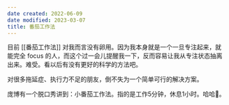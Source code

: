 ```yaml
---
date created: 2022-06-09
date modified: 2023-03-07
title: 番茄工作法
---
```


目前 [[番茄工作法]] 对我而言没有卵用。因为我本身就是一个一旦专注起来，就能完全 focus 的人，而这个过一会儿提醒我一下，反而容易让我从专注状态抽离出来。难受。看以后有没有更好的科学的方法吧。

对很多拖延症、执行力不足的朋友，倒不失为一个简单可行的解决方案。

庞博有一个脱口秀讲到：小番茄工作法。指的是工作5分钟，休息1小时。哈哈🤣。
